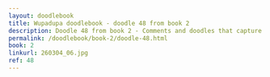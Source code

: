 ```yaml
---
layout: doodlebook
title: Wupadupa doodlebook - doodle 48 from book 2
description: Doodle 48 from book 2 - Comments and doodles that capture the essence of this event  
permalink: /doodlebook/book-2/doodle-48.html
book: 2
linkurl: 260304_06.jpg
ref: 48
---	  
```

																																																																							